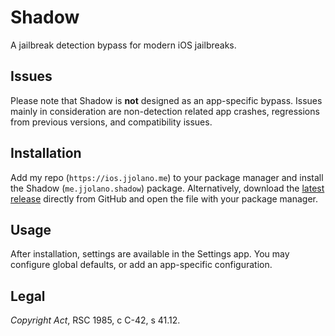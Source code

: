 # Shadow
A jailbreak detection bypass for modern iOS jailbreaks.

## Issues
Please note that Shadow is **not** designed as an app-specific bypass. Issues mainly in consideration are non-detection related app crashes, regressions from previous versions, and compatibility issues.

## Installation
Add my repo (`https://ios.jjolano.me`) to your package manager and install the Shadow (`me.jjolano.shadow`) package. Alternatively, download the [latest release](https://github.com/jjolano/shadow/releases) directly from GitHub and open the file with your package manager.

## Usage
After installation, settings are available in the Settings app. You may configure global defaults, or add an app-specific configuration.

## Legal
*Copyright Act*, RSC 1985, c C-42, s 41.12.
